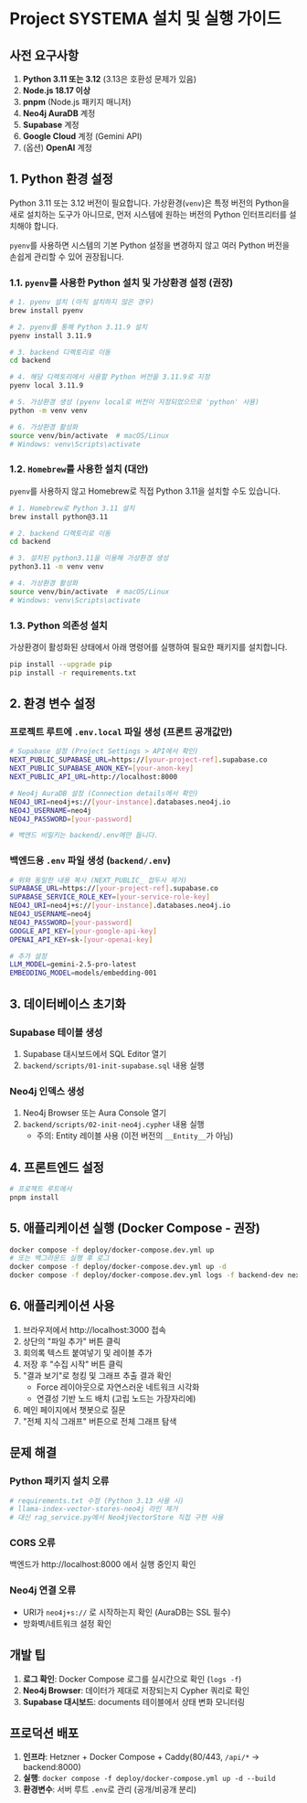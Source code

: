 # Project SYSTEMA 설치 및 실행 가이드

## 사전 요구사항

1. **Python 3.11 또는 3.12** (3.13은 호환성 문제가 있음)
2. **Node.js 18.17 이상**
3. **pnpm** (Node.js 패키지 매니저)
4. **Neo4j AuraDB** 계정
5. **Supabase** 계정
6. **Google Cloud** 계정 (Gemini API)
7. (옵션) **OpenAI** 계정

## 1. Python 환경 설정

Python 3.11 또는 3.12 버전이 필요합니다. 가상환경(`venv`)은 특정 버전의 Python을 새로 설치하는 도구가 아니므로, 먼저 시스템에 원하는 버전의 Python 인터프리터를 설치해야 합니다.

`pyenv`를 사용하면 시스템의 기본 Python 설정을 변경하지 않고 여러 Python 버전을 손쉽게 관리할 수 있어 권장됩니다.

### 1.1. `pyenv`를 사용한 Python 설치 및 가상환경 설정 (권장)

```bash
# 1. pyenv 설치 (아직 설치하지 않은 경우)
brew install pyenv

# 2. pyenv를 통해 Python 3.11.9 설치
pyenv install 3.11.9

# 3. backend 디렉토리로 이동
cd backend

# 4. 해당 디렉토리에서 사용할 Python 버전을 3.11.9로 지정
pyenv local 3.11.9

# 5. 가상환경 생성 (pyenv local로 버전이 지정되었으므로 'python' 사용)
python -m venv venv

# 6. 가상환경 활성화
source venv/bin/activate  # macOS/Linux
# Windows: venv\Scripts\activate
```

### 1.2. `Homebrew`를 사용한 설치 (대안)

`pyenv`를 사용하지 않고 Homebrew로 직접 Python 3.11을 설치할 수도 있습니다.

```bash
# 1. Homebrew로 Python 3.11 설치
brew install python@3.11

# 2. backend 디렉토리로 이동
cd backend

# 3. 설치된 python3.11을 이용해 가상환경 생성
python3.11 -m venv venv

# 4. 가상환경 활성화
source venv/bin/activate  # macOS/Linux
# Windows: venv\Scripts\activate
```

### 1.3. Python 의존성 설치

가상환경이 활성화된 상태에서 아래 명령어를 실행하여 필요한 패키지를 설치합니다.

```bash
pip install --upgrade pip
pip install -r requirements.txt
```

## 2. 환경 변수 설정

### 프로젝트 루트에 `.env.local` 파일 생성 (프론트 공개값만)

```bash
# Supabase 설정 (Project Settings > API에서 확인)
NEXT_PUBLIC_SUPABASE_URL=https://[your-project-ref].supabase.co
NEXT_PUBLIC_SUPABASE_ANON_KEY=[your-anon-key]
NEXT_PUBLIC_API_URL=http://localhost:8000

# Neo4j AuraDB 설정 (Connection details에서 확인)
NEO4J_URI=neo4j+s://[your-instance].databases.neo4j.io
NEO4J_USERNAME=neo4j
NEO4J_PASSWORD=[your-password]

# 백엔드 비밀키는 backend/.env에만 둡니다.
```

### 백엔드용 `.env` 파일 생성 (`backend/.env`)

```bash
# 위와 동일한 내용 복사 (NEXT_PUBLIC_ 접두사 제거)
SUPABASE_URL=https://[your-project-ref].supabase.co
SUPABASE_SERVICE_ROLE_KEY=[your-service-role-key]
NEO4J_URI=neo4j+s://[your-instance].databases.neo4j.io
NEO4J_USERNAME=neo4j
NEO4J_PASSWORD=[your-password]
GOOGLE_API_KEY=[your-google-api-key]
OPENAI_API_KEY=sk-[your-openai-key]

# 추가 설정
LLM_MODEL=gemini-2.5-pro-latest
EMBEDDING_MODEL=models/embedding-001
```

## 3. 데이터베이스 초기화

### Supabase 테이블 생성

1. Supabase 대시보드에서 SQL Editor 열기
2. `backend/scripts/01-init-supabase.sql` 내용 실행

### Neo4j 인덱스 생성

1. Neo4j Browser 또는 Aura Console 열기
2. `backend/scripts/02-init-neo4j.cypher` 내용 실행
   - 주의: Entity 레이블 사용 (이전 버전의 `__Entity__`가 아님)

## 4. 프론트엔드 설정

```bash
# 프로젝트 루트에서
pnpm install
```

## 5. 애플리케이션 실행 (Docker Compose - 권장)

```bash
docker compose -f deploy/docker-compose.dev.yml up
# 또는 백그라운드 실행 후 로그
docker compose -f deploy/docker-compose.dev.yml up -d
docker compose -f deploy/docker-compose.dev.yml logs -f backend-dev next-dev | cat
```

## 6. 애플리케이션 사용

1. 브라우저에서 http://localhost:3000 접속
2. 상단의 "파일 추가" 버튼 클릭
3. 회의록 텍스트 붙여넣기 및 레이블 추가
4. 저장 후 "수집 시작" 버튼 클릭
5. "결과 보기"로 청킹 및 그래프 추출 결과 확인
   - Force 레이아웃으로 자연스러운 네트워크 시각화
   - 연결성 기반 노드 배치 (고립 노드는 가장자리에)
6. 메인 페이지에서 챗봇으로 질문
7. "전체 지식 그래프" 버튼으로 전체 그래프 탐색

## 문제 해결

### Python 패키지 설치 오류

```bash
# requirements.txt 수정 (Python 3.13 사용 시)
# llama-index-vector-stores-neo4j 라인 제거
# 대신 rag_service.py에서 Neo4jVectorStore 직접 구현 사용
```

### CORS 오류

백엔드가 http://localhost:8000 에서 실행 중인지 확인

### Neo4j 연결 오류

- URI가 `neo4j+s://` 로 시작하는지 확인 (AuraDB는 SSL 필수)
- 방화벽/네트워크 설정 확인

## 개발 팁

1. **로그 확인**: Docker Compose 로그를 실시간으로 확인 (`logs -f`)
2. **Neo4j Browser**: 데이터가 제대로 저장되는지 Cypher 쿼리로 확인
3. **Supabase 대시보드**: documents 테이블에서 상태 변화 모니터링

## 프로덕션 배포

1. **인프라**: Hetzner + Docker Compose + Caddy(80/443, `/api/*` → backend:8000)
2. **실행**: `docker compose -f deploy/docker-compose.yml up -d --build`
3. **환경변수**: 서버 루트 `.env`로 관리 (공개/비공개 분리)
